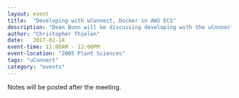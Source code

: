 ```yaml
---
layout: event
title:  "Developing with uConnect, Docker in AWS ECS"
description: "Dean Bunn will be discussing developing with the uConnect Active Directory system. David Scott will be discussing managing Docker containers in AWS ECS."
author: "Christopher Thielen"
date:   2017-02-14
event-time: 11:00AM - 12:00PM
event-location: "2005 Plant Sciences"
tags: "uConnect"
category: "events"
---
```


Notes will be posted after the meeting.

<!--Announcements
-
- Remember to join #appdev on slack.ucdavis.edu, appdev@ucdavis.edu mailing list, etc.
- Project listing
- Ask for audio/visual equipment (James Cubbage will bring the equipment next meeting).
- Solicited feedback on last year's survey. We will be performing another one in March.
- Subject Matter Expert call.

Angular 2 and Full Stack Typescript
-
Slides: [PDF]({{ site.baseurl }}/media/meetings/8/angular2.pdf) [PPTX]({{ site.baseurl }}/media/meetings/8/angular2.pptx)

Eli Richmond, Joshua Eilers, and David Scott gave a presentation on Angular 2, full stack Typescript, and Docker on AWS.

Miscellaneous
=
There were **18 individuals in attendance**.-->
